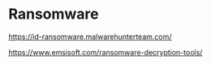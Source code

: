 # Ransomware

https://id-ransomware.malwarehunterteam.com/

https://www.emsisoft.com/ransomware-decryption-tools/
